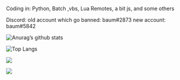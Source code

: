 Coding in: Python, Batch ,vbs, Lua Remotes, a bit js, and some others

Discord: 
old account which go banned: baum#2873
new account: baum#5842

![Anurag’s github stats](https://github-readme-stats.vercel.app/api?username=baum1810)

![Top Langs](https://github-readme-stats.vercel.app/api/top-langs/?username=baum1810&layout=compact)

![](https://img.shields.io/badge/Python-3776AB?style=for-the-badge&logo=python&logoColor=yellow)

![](https://img.shields.io/github/followers/baum1810.svg?style=social&label=Follow&maxAge=2592000)



